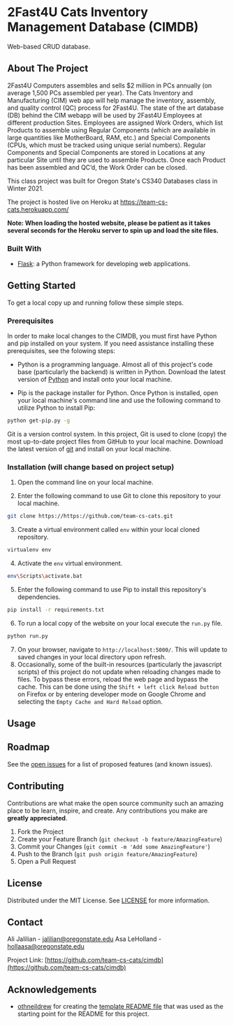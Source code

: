 # 2Fast4U Cats Inventory Management Database (CIMDB)
Web-based CRUD database. 


<!-- ABOUT THE PROJECT -->
## About The Project

2Fast4U Computers assembles and sells $2 million in PCs annually (on average 1,500 PCs assembled per year). The Cats Inventory and Manufacturing (CIM) web app will help manage the inventory, assembly, and quality control (QC) process for 2Fast4U. The state of the art database (DB) behind the CIM webapp will be used by 2Fast4U Employees at different production Sites. Employees are assigned Work Orders, which list Products to assemble using Regular Components (which are available in large quantities like MotherBoard, RAM, etc.) and Special Components (CPUs, which must be tracked using unique serial numbers). Regular Components and Special Components are stored in Locations at any particular Site until they are used to assemble Products. Once each Product has been assembled and QC’d, the Work Order can be closed.

This class project was built for Oregon State's CS340 Databases class in Winter 2021.

The project is hosted live on Heroku at https://team-cs-cats.herokuapp.com/

**Note: When loading the hosted website, please be patient as it takes several seconds for the Heroku server to spin up and load the site files.**


<!-- ### Built With -->
### Built With
* [Flask](https://flask.palletsprojects.com/en/1.1.x/): a Python framework for developing web applications. 



<!-- GETTING STARTED -->
## Getting Started

To get a local copy up and running follow these simple steps.

### Prerequisites

In order to make local changes to the CIMDB, you must first have Python and pip installed on your system. If you need assistance installing these prerequisites, see the folowing steps:
* Python is a programming language. Almost all of this project's code base (particularly the backend) is written in Python. Download the latest version of [Python](https://www.python.org/downloads/) and install onto your local machine.

* Pip is the package installer for Python. Once Python is installed, open your local machine's command line and use the following command to utilize Python to install Pip:
```sh
python get-pip.py -g
```

Git is a version control system. In this project, Git is used to clone (copy) the most up-to-date project files from GitHub to your local machine. Download the latest version of [git](https://git-scm.com/download/win) and install on your local machine.


### Installation (will change based on project setup) 

1. Open the command line on your local machine.

2. Enter the following command to use Git to clone this repository to your local machine.
```sh
git clone https://https://github.com/team-cs-cats.git
```
3. Create a virtual environment called `env` within your local cloned repository.
```sh
virtualenv env
```
4. Activate the `env` virtual environment.
```sh
env\Scripts\activate.bat
```
5. Enter the following command to use Pip to install this repository's dependencies.
```sh
pip install -r requirements.txt
```
6. To run a local copy of the website on your local execute the `run.py` file.
```sh
python run.py
```
7. On your browser, navigate to `http://localhost:5000/`. This will update to saved changes in your local directory upon refresh.
8. Occasionally, some of the built-in resources (particularly the javascript scripts) of this project do not update when reloading changes made to files. To bypass these errors, reload the web page and bypass the cache. This can be done using the `Shift + left click Reload button` on Firefox or by entering developer mode on Google Chrome and selecting the `Empty Cache and Hard Reload` option.

<!-- USAGE EXAMPLES -->
## Usage



<!-- ROADMAP -->
## Roadmap

See the [open issues](https://github.com/team-cs-cats/cimdb/issues) for a list of proposed features (and known issues).



<!-- CONTRIBUTING -->
## Contributing

Contributions are what make the open source community such an amazing place to be learn, inspire, and create. Any contributions you make are **greatly appreciated**.

1. Fork the Project
2. Create your Feature Branch (`git checkout -b feature/AmazingFeature`)
3. Commit your Changes (`git commit -m 'Add some AmazingFeature'`)
4. Push to the Branch (`git push origin feature/AmazingFeature`)
5. Open a Pull Request



<!-- LICENSE -->
## License

Distributed under the MIT License. See [LICENSE](https://github.com/team-cs-cats/cimdb/LICENSE.txt) for more information.



<!-- CONTACT -->
## Contact

Ali Jalilian - jalilian@oregonstate.edu
Asa LeHolland - hollaasa@oregonstate.edu

Project Link: [https://github.com/team-cs-cats/cimdb](https://github.com/team-cs-cats/cimdb)



<!-- ACKNOWLEDGEMENTS -->
## Acknowledgements

* [othneildrew](https://github.com/othneildrew) for creating the [template README file](https://github.com/othneildrew/Best-README-Template) that was used as the starting point for the README for this project. 





<!-- MARKDOWN LINKS & IMAGES (to be added as needed) -->
<!-- [example-use]: images/{filename}.gif -->


